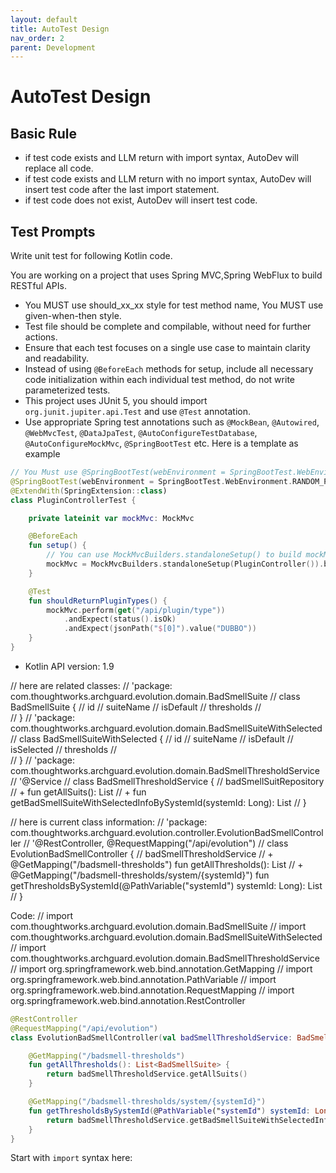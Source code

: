 ```yaml
---
layout: default
title: AutoTest Design
nav_order: 2
parent: Development
---
```


# AutoTest Design

## Basic Rule

- if test code exists and LLM return with import syntax, AutoDev will replace all code.
- if test code exists and LLM return with no import syntax, AutoDev will insert test code after the last import statement.
- if test code does not exist, AutoDev will insert test code.

## Test Prompts

Write unit test for following Kotlin code.

You are working on a project that uses Spring MVC,Spring WebFlux to build RESTful APIs.
- You MUST use should_xx_xx style for test method name, You MUST use given-when-then style.
- Test file should be complete and compilable, without need for further actions.
- Ensure that each test focuses on a single use case to maintain clarity and readability.
- Instead of using `@BeforeEach` methods for setup, include all necessary code initialization within each individual test method, do not write parameterized tests.
- This project uses JUnit 5, you should import `org.junit.jupiter.api.Test` and use `@Test` annotation.
- Use appropriate Spring test annotations such as `@MockBean`, `@Autowired`, `@WebMvcTest`, `@DataJpaTest`, `@AutoConfigureTestDatabase`, `@AutoConfigureMockMvc`, `@SpringBootTest` etc.
  Here is a template as example
```Kotlin
// You Must use @SpringBootTest(webEnvironment = SpringBootTest.WebEnvironment.RANDOM_PORT)
@SpringBootTest(webEnvironment = SpringBootTest.WebEnvironment.RANDOM_PORT)
@ExtendWith(SpringExtension::class)
class PluginControllerTest {

    private lateinit var mockMvc: MockMvc

    @BeforeEach
    fun setup() {
        // You can use MockMvcBuilders.standaloneSetup() to build mockMvc
        mockMvc = MockMvcBuilders.standaloneSetup(PluginController()).build()
    }

    @Test
    fun shouldReturnPluginTypes() {
        mockMvc.perform(get("/api/plugin/type"))
            .andExpect(status().isOk)
            .andExpect(jsonPath("$[0]").value("DUBBO"))
    }
}

```

- Kotlin API version: 1.9

// here are related classes:
// 'package: com.thoughtworks.archguard.evolution.domain.BadSmellSuite
// class BadSmellSuite {
//   id
//   suiteName
//   isDefault
//   thresholds
//   
// }
// 'package: com.thoughtworks.archguard.evolution.domain.BadSmellSuiteWithSelected
// class BadSmellSuiteWithSelected {
//   id
//   suiteName
//   isDefault
//   isSelected
//   thresholds
//   
// }
// 'package: com.thoughtworks.archguard.evolution.domain.BadSmellThresholdService
// '@Service
// class BadSmellThresholdService {
//   badSmellSuitRepository
//   + fun getAllSuits(): List<BadSmellSuite>
//   + fun getBadSmellSuiteWithSelectedInfoBySystemId(systemId: Long): List<BadSmellSuiteWithSelected>
// }

// here is current class information:
// 'package: com.thoughtworks.archguard.evolution.controller.EvolutionBadSmellController
// '@RestController, @RequestMapping("/api/evolution")
// class EvolutionBadSmellController {
//   badSmellThresholdService
//   + @GetMapping("/badsmell-thresholds")     fun getAllThresholds(): List<BadSmellSuite>
//   + @GetMapping("/badsmell-thresholds/system/{systemId}")     fun getThresholdsBySystemId(@PathVariable("systemId") systemId: Long): List<BadSmellSuiteWithSelected>
// }

Code:
// import com.thoughtworks.archguard.evolution.domain.BadSmellSuite
// import com.thoughtworks.archguard.evolution.domain.BadSmellSuiteWithSelected
// import com.thoughtworks.archguard.evolution.domain.BadSmellThresholdService
// import org.springframework.web.bind.annotation.GetMapping
// import org.springframework.web.bind.annotation.PathVariable
// import org.springframework.web.bind.annotation.RequestMapping
// import org.springframework.web.bind.annotation.RestController
```kotlin
@RestController
@RequestMapping("/api/evolution")
class EvolutionBadSmellController(val badSmellThresholdService: BadSmellThresholdService) {

    @GetMapping("/badsmell-thresholds")
    fun getAllThresholds(): List<BadSmellSuite> {
        return badSmellThresholdService.getAllSuits()
    }

    @GetMapping("/badsmell-thresholds/system/{systemId}")
    fun getThresholdsBySystemId(@PathVariable("systemId") systemId: Long): List<BadSmellSuiteWithSelected> {
        return badSmellThresholdService.getBadSmellSuiteWithSelectedInfoBySystemId(systemId)
    }
}
```

Start  with `import` syntax here:  
